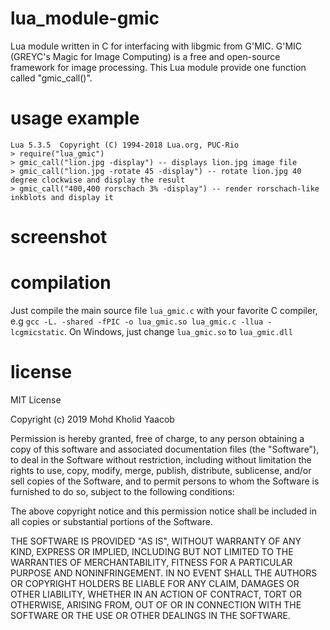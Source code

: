 # lua_module-gmic
Lua module written in C for interfacing with libgmic from G'MIC. G'MIC (GREYC's Magic for Image Computing) is a free and open-source 
framework for image processing. This Lua module provide one function called "gmic_call()".

# usage example
```
Lua 5.3.5  Copyright (C) 1994-2018 Lua.org, PUC-Rio
> require("lua_gmic")
> gmic_call("lion.jpg -display") -- displays lion.jpg image file
> gmic_call("lion.jpg -rotate 45 -display") -- rotate lion.jpg 40 degree clockwise and display the result
> gmic_call("400,400 rorschach 3% -display") -- render rorschach-like inkblots and display it
```
# screenshot

# compilation
Just compile the main source file ```lua_gmic.c``` with your favorite C compiler, e.g ```gcc -L. -shared -fPIC -o lua_gmic.so lua_gmic.c -llua -lcgmicstatic```. On Windows, just change ```lua_gmic.so``` to ```lua_gmic.dll```

# license
MIT License

Copyright (c) 2019 Mohd Kholid Yaacob

Permission is hereby granted, free of charge, to any person obtaining a copy
of this software and associated documentation files (the "Software"), to deal
in the Software without restriction, including without limitation the rights
to use, copy, modify, merge, publish, distribute, sublicense, and/or sell
copies of the Software, and to permit persons to whom the Software is
furnished to do so, subject to the following conditions:

The above copyright notice and this permission notice shall be included in all
copies or substantial portions of the Software.

THE SOFTWARE IS PROVIDED "AS IS", WITHOUT WARRANTY OF ANY KIND, EXPRESS OR
IMPLIED, INCLUDING BUT NOT LIMITED TO THE WARRANTIES OF MERCHANTABILITY,
FITNESS FOR A PARTICULAR PURPOSE AND NONINFRINGEMENT. IN NO EVENT SHALL THE
AUTHORS OR COPYRIGHT HOLDERS BE LIABLE FOR ANY CLAIM, DAMAGES OR OTHER
LIABILITY, WHETHER IN AN ACTION OF CONTRACT, TORT OR OTHERWISE, ARISING FROM,
OUT OF OR IN CONNECTION WITH THE SOFTWARE OR THE USE OR OTHER DEALINGS IN THE
SOFTWARE.
